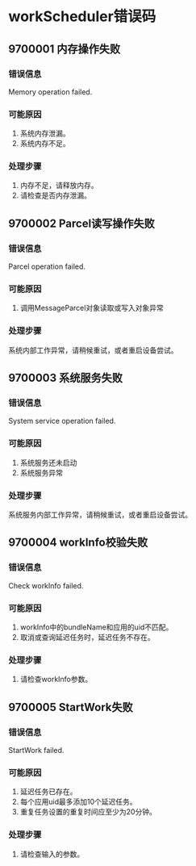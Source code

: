 # workScheduler错误码

## 9700001 内存操作失败

### 错误信息
Memory operation failed.

### 可能原因
1. 系统内存泄漏。
2. 系统内存不足。

### 处理步骤
1. 内存不足，请释放内存。
2. 请检查是否内存泄漏。

## 9700002 Parcel读写操作失败

### 错误信息
Parcel operation failed.

### 可能原因
1. 调用MessageParcel对象读取或写入对象异常

### 处理步骤
系统内部工作异常，请稍候重试，或者重启设备尝试。

## 9700003 系统服务失败

### 错误信息
System service operation failed.

### 可能原因
1. 系统服务还未启动
2. 系统服务异常

### 处理步骤
系统服务内部工作异常，请稍候重试，或者重启设备尝试。

## 9700004 workInfo校验失败

### 错误信息
Check workInfo failed.

### 可能原因
1. workInfo中的bundleName和应用的uid不匹配。
2. 取消或查询延迟任务时，延迟任务不存在。

### 处理步骤
1. 请检查workInfo参数。

## 9700005 StartWork失败

### 错误信息
StartWork failed.

### 可能原因
1. 延迟任务已存在。
2. 每个应用uid最多添加10个延迟任务。
3. 重复任务设置的重复时间应至少为20分钟。

### 处理步骤
1. 请检查输入的参数。

